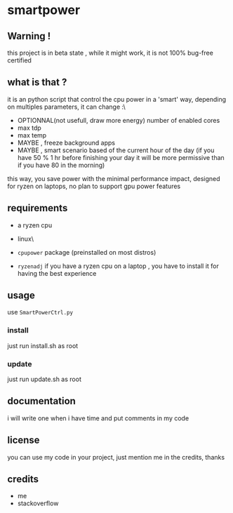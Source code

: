 # smartpower
## Warning !
this project is in beta state , while it might work, it is not 100% bug-free certified
## what is that ?
it is an python script that control the cpu power in a 'smart' way, depending on multiples parameters, it can change :\
 - OPTIONNAL(not usefull, draw more energy) number of enabled cores
 - max tdp
 - max temp
 - MAYBE , freeze background apps
 - MAYBE , smart scenario based of the current hour of the day (if you have 50 % 1 hr before finishing your day it will be more permissive than if you have 80 in the morning)

this way, you save power with the minimal performance impact, designed for ryzen on laptops, no plan to support gpu power features
## requirements
- a ryzen cpu

- linux\
- `cpupower` package (preinstalled on most distros)
- `ryzenadj` if you have a ryzen cpu on a laptop , you have to install it for having the best experience
## usage
use `SmartPowerCtrl.py` 
### install
just run install.sh as root
### update
just run update.sh as root
## documentation
i will write one when i have time and put comments in my code

## license
you can use my code in your project, just mention me in the credits, thanks
## credits
- me
- stackoverflow
